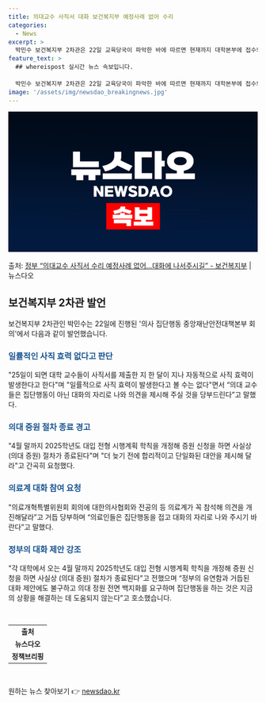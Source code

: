```yaml
---
title: 의대교수 사직서 대화 보건복지부 예정사례 없어 수리
categories:
  - News
excerpt: >
  박민수 보건복지부 2차관은 22일 교육당국이 파악한 바에 따르면 현재까지 대학본부에 접수되어 (의대 교수) …
feature_text: >
  ## whereispost 실시간 뉴스 속보입니다.

  박민수 보건복지부 2차관은 22일 교육당국이 파악한 바에 따르면 현재까지 대학본부에 접수되어 (의대 교수) …
image: '/assets/img/newsdao_breakingnews.jpg'
---
```


![뉴스다오 속보](/assets/img/newsdao_breakingnews.jpg)

<p>출처: <a href="https://newsdao.kr/3639" rel="dofollow">정부 “의대교수 사직서 수리 예정사례 없어…대화에 나서주시길”  - 보건복지부</a> | 뉴스다오</p>

<h2 data-ke-size="size26">보건복지부 2차관 발언</h2>
<p data-ke-size="size16">보건복지부 2차관인 박민수는 22일에 진행된 '의사 집단행동 중앙재난안전대책본부 회의'에서 다음과 같이 발언했습니다.</p>

<h3><b><span style="color: #1a5490;">일률적인 사직 효력 없다고 판단</span></b></h3>
<p data-ke-size="size16">"25일이 되면 대학 교수들이 사직서를 제출한 지 한 달이 지나 자동적으로 사직 효력이 발생한다고 한다"며 "일률적으로 사직 효력이 발생한다고 볼 수는 없다"면서 “의대 교수들은 집단행동이 아닌 대화의 자리로 나와 의견을 제시해 주실 것을 당부드린다”고 말했다.</p>

<h3><b><span style="color: #1a5490;">의대 증원 절차 종료 경고</span></b></h3>
<p data-ke-size="size16">"4월 말까지 2025학년도 대입 전형 시행계획 학칙을 개정해 증원 신청을 하면 사실상 (의대 증원) 절차가 종료된다"며 "더 늦기 전에 합리적이고 단일화된 대안을 제시해 달라"고 간곡히 요청했다.</p>

<h3><b><span style="color: #1a5490;">의료계 대화 참여 요청</span></b></h3>
<p data-ke-size="size16">"의료개혁특별위원회 회의에 대한의사협회와 전공의 등 의료계가 꼭 참석해 의견을 개진해달라”고 거듭 당부하며 “의료인들은 집단행동을 접고 대화의 자리로 나와 주시기 바란다”고 말했다.</p>

<h3><b><span style="color: #1a5490;">정부의 대화 제안 강조</span></b></h3>
<p data-ke-size="size16">"각 대학에서 오는 4월 말까지 2025학년도 대입 전형 시행계획 학칙을 개정해 증원 신청을 하면 사실상 (의대 증원) 절차가 종료된다"고 전했으며 “정부의 유연함과 거듭된 대화 제안에도 불구하고 의대 정원 전면 백지화를 요구하며 집단행동을 하는 것은 지금의 상황을 해결하는 데 도움되지 않는다”고 호소했습니다.</p>

<p data-ke-size="size16">&nbsp;</p>
<table>
<tbody>
<tr>
<td style="text-align: center; height: 17px;"><b>출처</b></td>
</tr>
<tr>
<td style="text-align: center; height: 17px;"><b>뉴스다오</b></td>
</tr>
<tr>
<td style="text-align: center; height: 17px;"><b>정책브리핑</b></td>
</tr>
</tbody>
</table>
<p data-ke-size="size16">&nbsp;</p> 

원하는 뉴스 찾아보기 👉 <a href="https://newsdao.kr" rel="dofollow">newsdao.kr</a>


